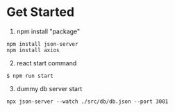 # Get Started

1. npm install "package"
```
npm install json-server
npm install axios
```

2. react start command 

```
$ npm run start
```

3. dummy db server start
```
npx json-server --watch ./src/db/db.json --port 3001
```

